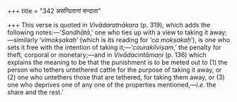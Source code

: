 +++
title = "342 असन्दितानां सन्दाता"

+++
This verse is quoted in *Vivādaratnākara* (p. 319), which adds the
following notes:—‘*Sandhātā*,’ one who ties up with a view to taking it
away;—similarly ‘*vimokṣakaḥ*’ (which is its reading for ‘*ca
mokṣakaḥ*’), is one who sets it free with the intention of taking
it;—‘*caurakilviṣam*,’ the penalty for theft, corporal or monetary;—and
in *Vivādacintāmaṇi* (p. 136) which explains the meaning to be that the
punishment is to be meted out to (1) the person who tethers untethered
cattle for the purpose of taking it away, or (2) one who untethers those
that are tethered, for taking them away, or (3) one who deprives one of
any one of the properties mentioned,—*i*.*e*. the share and the rest.’


